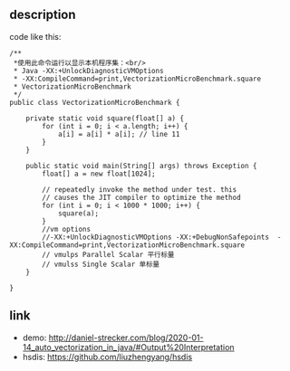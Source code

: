 ## description



code like this:

```
/**
 *使用此命令运行以显示本机程序集：<br/>
 * Java -XX:+UnlockDiagnosticVMOptions
 * -XX:CompileCommand=print,VectorizationMicroBenchmark.square
 * VectorizationMicroBenchmark
 */
public class VectorizationMicroBenchmark {

    private static void square(float[] a) {
        for (int i = 0; i < a.length; i++) {
            a[i] = a[i] * a[i]; // line 11
        }
    }

    public static void main(String[] args) throws Exception {
        float[] a = new float[1024];

        // repeatedly invoke the method under test. this
        // causes the JIT compiler to optimize the method
        for (int i = 0; i < 1000 * 1000; i++) {
            square(a);
        }
        //vm options
        //-XX:+UnlockDiagnosticVMOptions -XX:+DebugNonSafepoints  -XX:CompileCommand=print,VectorizationMicroBenchmark.square
        // vmulps Parallel Scalar 平行标量
        // vmulss Single Scalar 单标量
    }

}

```


## link

- demo: http://daniel-strecker.com/blog/2020-01-14_auto_vectorization_in_java/#Output%20Interpretation
- hsdis: https://github.com/liuzhengyang/hsdis
